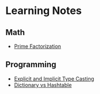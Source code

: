 # Learning Notes

## Math
- [Prime Factorization](https://github.com/idanhuang/idanhuang.github.io/blob/master/article/Prime%20Factorization.md)

## Programming
- [Explicit and Implicit Type Casting](https://github.com/idanhuang/idanhuang.github.io/blob/master/article/Explicit%20and%20Implicit%20Type%20Casting.md)
- [Dictionary vs Hashtable](https://github.com/idanhuang/idanhuang.github.io/blob/master/article/Dictionary%20and%20Hashtable.md)

